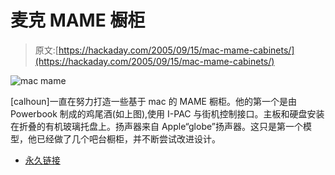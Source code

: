# 麦克 MAME 橱柜

> 原文:[https://hackaday.com/2005/09/15/mac-mame-cabinets/](https://hackaday.com/2005/09/15/mac-mame-cabinets/)

![mac mame](../Images/93732d348f2c9a9baf4994092c2e3d37.png)

[calhoun]一直在努力打造一些基于 mac 的 MAME 橱柜。他的第一个是由 Powerbook 制成的鸡尾酒(如上图),使用 I-PAC 与街机控制接口。主板和硬盘安装在折叠的有机玻璃托盘上。扬声器来自 Apple“globe”扬声器。这只是第一个模型，他已经做了几个吧台橱柜，并不断尝试改进设计。

*   [永久链接](http://homepage.mac.com/calhoun/projects.html)